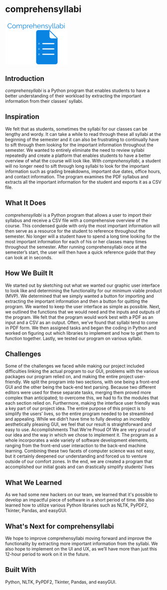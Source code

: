 # comprehensyllabi

<img src="https://github.com/dpeletz/comprehensyllabi/blob/master/assets/logo.png" width="200" />

## Introduction
*comprehensyllabi* is a Python program that enables students to have a better understanding of their workload by extracting the important information from their classes’ syllabi. 

## Inspiration
We felt that as students, sometimes the syllabi for our classes can be lengthy and wordy. It can take a while to read through these all syllabi at the beginning of the semester and it can also be frustrating to continually have to sift through them looking for the important information throughout the semester. We wanted to entirely eliminate the need to review syllabi repeatedly and create a platform that enables students to have a better overview of what the course will look like. 
With *comprehensyllabi*, a student will no longer need to sift through long syllabi to look for the important information such as grading breakdowns, important due dates, office hours, and contact information. The program examines the PDF syllabus and extracts all the important information for the student and exports it as a CSV file. 

## What It Does
*comprehensyllabi* is a Python program that allows a user to import their syllabus and receive a CSV file with a comprehensive overview of the course. This condensed guide with only the most important information will then serve as a resource for the student to reference throughout the semester. No longer will a student have to spend a long time looking for the most important information for each of his or her classes many times throughout the semester. After running comprehensyllabi once at the semester’s start, the user will then have a quick reference guide that they can look at in seconds. 

## How We Built It
We started out by sketching out what we wanted our graphic user interface to look like and determining the functionality for our minimum viable product (MVP). We determined that we simply wanted a button for importing and extracting the important information and then a button for quitting the program. We wanted to keep the user interface as simple as possible. 
Next, we outlined the functions that we would need and the inputs and outputs of the program. We felt that the program would work best with a PDF as an input and a CSV as an output. Often, we’ve found that syllabi tend to come in PDF form. 
We then assigned tasks and began the coding in Python and worked on figuring out which libraries to implement and how to get them to function together. Lastly, we tested our program on various syllabi. 

## Challenges
Some of the challenges we faced while making our project included difficulties linking the actual program to our GUI, problems with the various packages our program relied on, and making the entire project user-friendly. We split the program into two sections, with one being a front-end GUI and the other being the back-end text parsing. Because two different editors were used for these separate tasks, merging them proved more complex than anticipated; to overcome this, we had to fix the modules that each section relied on.
Furthermore, making the interface user friendly was a key part of our project idea. The entire purpose of this project is to simplify the users’ lives, so the entire program needed to be streamlined and appealing. While we didn’t have time to fully develop an incredibly aesthetically pleasing GUI, we feel that our result is straightforward and easy to use.
Accomplishments That We're Proud Of
We are very proud of our idea and the way in which we chose to implement it. The program as a whole incorporates a wide variety of software development elements, ranging from the front-end user interaction to the back-end machine learning. Combining these two facets of computer science was not easy, but it certainly deepened our understanding and forced us to venture outside of our comfort zones. In the end, we are created a program that accomplished our initial goals and can drastically simplify students’ lives

## What We Learned
As we had some new hackers on our team, we learned that it's possible to develop an impactful piece of software in a short period of time. We also learned how to utilize various Python libraries such as NLTK, PyPDF2, Tkinter, Pandas, and easyGUI. 

## What's Next for comprehensyllabi
We hope to improve comprehensyllabi moving forward and improve the functionality by extracting more important information from the syllabi. We also hope to implement on the UI and UX, as we’ll have more than just this 12-hour period to work on it in the future.

## Built With
Python, NLTK, PyPDF2, Tkinter, Pandas, and easyGUI. 

